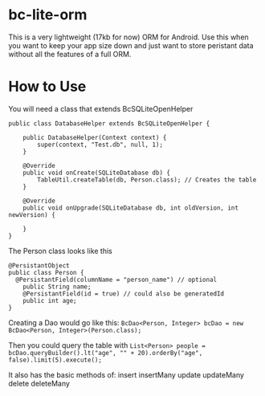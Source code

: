 bc-lite-orm
===========

This is a very lightweight (17kb 
for now) ORM for Android. Use this when you want to keep your app size down and just want to store peristant data without all the features of a full ORM.

How to Use
===========
You will need a class that extends BcSQLiteOpenHelper
```
public class DatabaseHelper extends BcSQLiteOpenHelper {
  
	public DatabaseHelper(Context context) {
		super(context, "Test.db", null, 1);
	}

	@Override
	public void onCreate(SQLiteDatabase db) {
		TableUtil.createTable(db, Person.class); // Creates the table
	}

	@Override
	public void onUpgrade(SQLiteDatabase db, int oldVersion, int newVersion) {
		
	}
}
```

The Person class looks like this
```
@PersistantObject
public class Person {
  @PersistantField(columnName = "person_name") // optional
	public String name;
	@PersistantField(id = true) // could also be generatedId
	public int age;
}
```

Creating a Dao would go like this:
`BcDao<Person, Integer> bcDao = new BcDao<Person, Integer>(Person.class);`

Then you could query the table with
`List<Person> people = bcDao.queryBuilder().lt("age", "" + 20).orderBy("age", false).limit(5).execute();`

It also has the basic methods of:
insert
insertMany
update
updateMany
delete
deleteMany
